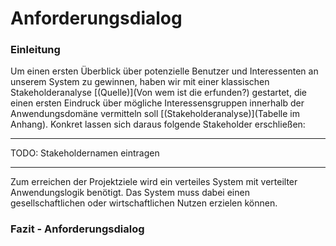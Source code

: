 # Anforderungsdialog
### Einleitung
<!-- Vorgehen erklären? - "haben mit nutzern gesprochen, das und das wurde festgestellt, ..."
-->
Um einen ersten Überblick über potenzielle Benutzer und Interessenten an unserem System zu gewinnen, haben wir mit einer klassischen Stakeholderanalyse [(Quelle)](Von wem ist die erfunden?) gestartet, die einen ersten Eindruck über mögliche Interessensgruppen innerhalb der Anwendungsdomäne vermitteln soll [(Stakeholderanalyse)](Tabelle im Anhang).
Konkret lassen sich daraus folgende Stakeholder erschließen:

___
TODO: Stakeholdernamen eintragen
___

Zum erreichen der Projektziele wird ein verteiles System mit verteilter Anwendungslogik benötigt. Das System muss dabei einen gesellschaftlichen oder wirtschaftlichen Nutzen erzielen können. 

### Fazit - Anforderungsdialog




















